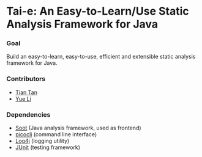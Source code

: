 # Tai-e: An Easy-to-Learn/Use Static Analysis Framework for Java

### Goal
Build an easy-to-learn, easy-to-use, efficient and extensible static analysis framework for Java.

### Contributors
* [Tian Tan](https://silverbullettt.bitbucket.io/)
* [Yue Li](https://yuelee.bitbucket.io/)

### Dependencies
* [Soot](https://soot-oss.github.io/soot/) (Java analysis framework, used as frontend)
* [picocli](https://picocli.info/) (command line interface)
* [Log4j](https://logging.apache.org/log4j/2.x/) (logging utility)
* [JUnit](https://junit.org/junit4/) (testing framework)
